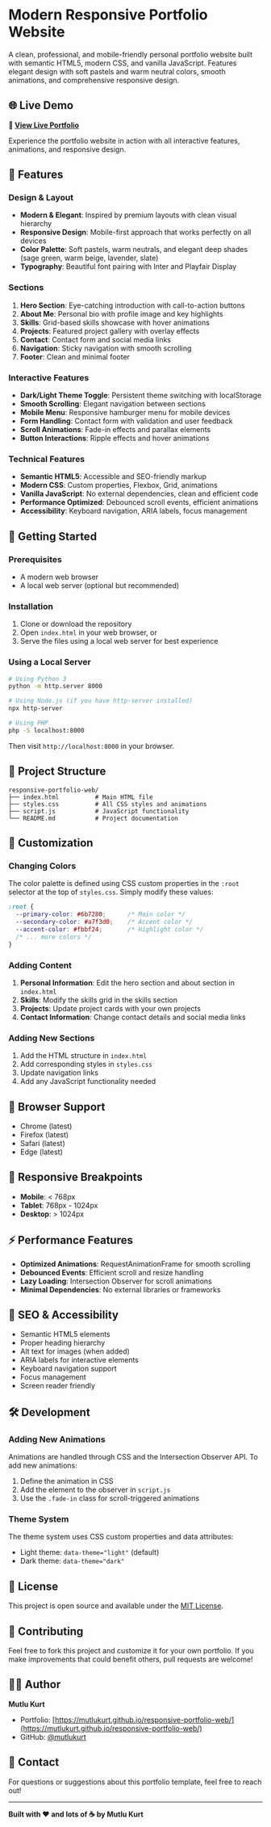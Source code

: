 # Modern Responsive Portfolio Website

A clean, professional, and mobile-friendly personal portfolio website built with semantic HTML5, modern CSS, and vanilla JavaScript. Features elegant design with soft pastels and warm neutral colors, smooth animations, and comprehensive responsive design.

## 🌐 Live Demo

**🚀 [View Live Portfolio](https://mutlukurt.github.io/responsive-portfolio-web/)**

Experience the portfolio website in action with all interactive features, animations, and responsive design.

## 🌟 Features

### Design & Layout
- **Modern & Elegant**: Inspired by premium layouts with clean visual hierarchy
- **Responsive Design**: Mobile-first approach that works perfectly on all devices
- **Color Palette**: Soft pastels, warm neutrals, and elegant deep shades (sage green, warm beige, lavender, slate)
- **Typography**: Beautiful font pairing with Inter and Playfair Display

### Sections
1. **Hero Section**: Eye-catching introduction with call-to-action buttons
2. **About Me**: Personal bio with profile image and key highlights
3. **Skills**: Grid-based skills showcase with hover animations
4. **Projects**: Featured project gallery with overlay effects
5. **Contact**: Contact form and social media links
6. **Navigation**: Sticky navigation with smooth scrolling
7. **Footer**: Clean and minimal footer

### Interactive Features
- **Dark/Light Theme Toggle**: Persistent theme switching with localStorage
- **Smooth Scrolling**: Elegant navigation between sections
- **Mobile Menu**: Responsive hamburger menu for mobile devices
- **Form Handling**: Contact form with validation and user feedback
- **Scroll Animations**: Fade-in effects and parallax elements
- **Button Interactions**: Ripple effects and hover animations

### Technical Features
- **Semantic HTML5**: Accessible and SEO-friendly markup
- **Modern CSS**: Custom properties, Flexbox, Grid, animations
- **Vanilla JavaScript**: No external dependencies, clean and efficient code
- **Performance Optimized**: Debounced scroll events, efficient animations
- **Accessibility**: Keyboard navigation, ARIA labels, focus management

## 🚀 Getting Started

### Prerequisites
- A modern web browser
- A local web server (optional but recommended)

### Installation
1. Clone or download the repository
2. Open `index.html` in your web browser, or
3. Serve the files using a local web server for best experience

### Using a Local Server
```bash
# Using Python 3
python -m http.server 8000

# Using Node.js (if you have http-server installed)
npx http-server

# Using PHP
php -S localhost:8000
```

Then visit `http://localhost:8000` in your browser.

## 📁 Project Structure

```
responsive-portfolio-web/
├── index.html          # Main HTML file
├── styles.css          # All CSS styles and animations
├── script.js           # JavaScript functionality
└── README.md           # Project documentation
```

## 🎨 Customization

### Changing Colors
The color palette is defined using CSS custom properties in the `:root` selector at the top of `styles.css`. Simply modify these values:

```css
:root {
  --primary-color: #6b7280;      /* Main color */
  --secondary-color: #a7f3d0;    /* Accent color */
  --accent-color: #fbbf24;       /* Highlight color */
  /* ... more colors */
}
```

### Adding Content
1. **Personal Information**: Edit the hero section and about section in `index.html`
2. **Skills**: Modify the skills grid in the skills section
3. **Projects**: Update project cards with your own projects
4. **Contact Information**: Change contact details and social media links

### Adding New Sections
1. Add the HTML structure in `index.html`
2. Add corresponding styles in `styles.css`
3. Update navigation links
4. Add any JavaScript functionality needed

## 🔧 Browser Support

- Chrome (latest)
- Firefox (latest)
- Safari (latest)
- Edge (latest)

## 📱 Responsive Breakpoints

- **Mobile**: < 768px
- **Tablet**: 768px - 1024px
- **Desktop**: > 1024px

## ⚡ Performance Features

- **Optimized Animations**: RequestAnimationFrame for smooth scrolling
- **Debounced Events**: Efficient scroll and resize handling
- **Lazy Loading**: Intersection Observer for scroll animations
- **Minimal Dependencies**: No external libraries or frameworks

## 🎯 SEO & Accessibility

- Semantic HTML5 elements
- Proper heading hierarchy
- Alt text for images (when added)
- ARIA labels for interactive elements
- Keyboard navigation support
- Focus management
- Screen reader friendly

## 🛠️ Development

### Adding New Animations
Animations are handled through CSS and the Intersection Observer API. To add new animations:

1. Define the animation in CSS
2. Add the element to the observer in `script.js`
3. Use the `.fade-in` class for scroll-triggered animations

### Theme System
The theme system uses CSS custom properties and data attributes:
- Light theme: `data-theme="light"` (default)
- Dark theme: `data-theme="dark"`

## 📄 License

This project is open source and available under the [MIT License](LICENSE).

## 🤝 Contributing

Feel free to fork this project and customize it for your own portfolio. If you make improvements that could benefit others, pull requests are welcome!

## 👨‍💻 Author

**Mutlu Kurt**
- Portfolio: [https://mutlukurt.github.io/responsive-portfolio-web/](https://mutlukurt.github.io/responsive-portfolio-web/)
- GitHub: [@mutlukurt](https://github.com/mutlukurt)

## 📧 Contact

For questions or suggestions about this portfolio template, feel free to reach out!

---

**Built with ❤️ and lots of ☕ by Mutlu Kurt**